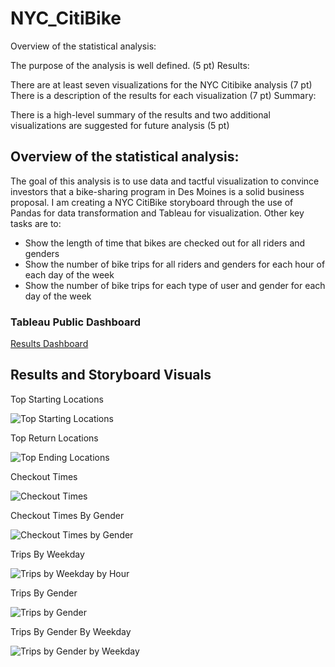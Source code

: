 # NYC_CitiBike

Overview of the statistical analysis:

The purpose of the analysis is well defined. (5 pt)
Results:

There are at least seven visualizations for the NYC Citibike analysis (7 pt)
There is a description of the results for each visualization (7 pt)
Summary:

There is a high-level summary of the results and two additional visualizations are suggested for future analysis (5 pt)

## Overview of the statistical analysis:
The goal of this analysis is to use data and tactful visualization to convince investors that a bike-sharing program in Des Moines is a solid business proposal. 
I am creating a NYC CitiBike storyboard through the use of Pandas for data transformation and Tableau for visualization.
Other key tasks are to:
- Show the length of time that bikes are checked out for all riders and genders
- Show the number of bike trips for all riders and genders for each hour of each day of the week
- Show the number of bike trips for each type of user and gender for each day of the week

### Tableau Public Dashboard
[Results Dashboard](https://public.tableau.com/app/profile/graham.sereno/viz/NYC_Citibike_Challenge_16610120154100/BikeSharingStory)

## Results and Storyboard Visuals

Top Starting Locations
  
![Top Starting Locations](https://github.com/GrahamBSereno/NYC_CitiBike/blob/main/images/TopStartingLocations.png)


Top Return Locations
  
![Top Ending Locations](https://github.com/GrahamBSereno/NYC_CitiBike/blob/main/images/TopEndingLocations.png)





Checkout Times
  
![Checkout Times](https://github.com/GrahamBSereno/NYC_CitiBike/blob/main/images/CheckoutTime.png)





Checkout Times By Gender
  
![Checkout Times by Gender](https://github.com/GrahamBSereno/NYC_CitiBike/blob/main/images/CheckoutTimeByGender.png)
<br>
 



Trips By Weekday
  
![Trips by Weekday by Hour](https://github.com/GrahamBSereno/NYC_CitiBike/blob/main/images/TripsbyWeekdaybyHour.png)



Trips By Gender
  
![Trips by Gender](https://github.com/GrahamBSereno/NYC_CitiBike/blob/main/images/TripsbyGender.png)

<Summary> Trips By Gender By Weekday </Summary>
  
![Trips by Gender by Weekday](https://github.com/GrahamBSereno/NYC_CitiBike/blob/main/images/TripsbyGender.png)


